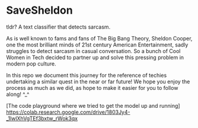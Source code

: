 # SaveSheldon

tldr? A text classifier that detects sarcasm.

As is well known to fams and fans of The Big Bang Theory, Sheldon Cooper, one the most brilliant minds of 21st century American Entertainment, sadly struggles to detect sarcasm in casual conversation. So a bunch of Cool Women in Tech decided to partner up and solve this pressing problem in modern pop culture. 

In this repo we document this journey for the reference of techies undertaking a similar quest in the near or far future! We hope you enjoy the process as much as we did, as hope to make it easier for you to follow along! ^_^ 

[The code playground where we tried to get the model up and running] https://colab.research.google.com/drive/1803Jy4-_1lwlXhVgTEf3bxtw_rWok3qx
